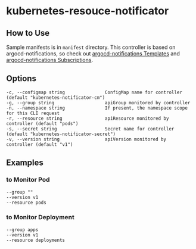 # kubernetes-resouce-notificator

## How to Use

Sample manifests is in `manifest` directory. This controller is based on argocd-notifications, so check out [argocd-notifications Templates](https://argocd-notifications.readthedocs.io/en/stable/templates/) and [argocd-notifications Subscriptions](https://argocd-notifications.readthedocs.io/en/stable/subscriptions/).

## Options

```
-c, --configmap string               ConfigMap name for controller (default "kubernetes-notificator-cm")
-g, --group string                   apiGroup monitored by controller
-n, --namespace string               If present, the namespace scope for this CLI request
-r, --resource string                apiResource monitored by controller (default "pods")
-s, --secret string                  Secret name for controller (default "kubernetes-notificator-secret")
-v, --version string                 apiVersion monitored by controller (default "v1")
```

## Examples

### to Monitor Pod

```
--group ""
--version v1
--resource pods
```

### to Monitor Deployment

```
--group apps
--version v1
--resource deployments
```
